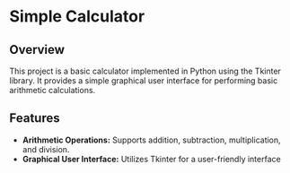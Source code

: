 # Simple Calculator

## Overview

This project is a basic calculator implemented in Python using the Tkinter library. It provides a simple graphical user interface for performing basic arithmetic calculations.

## Features

- **Arithmetic Operations:** Supports addition, subtraction, multiplication, and division.
- **Graphical User Interface:** Utilizes Tkinter for a user-friendly interface
